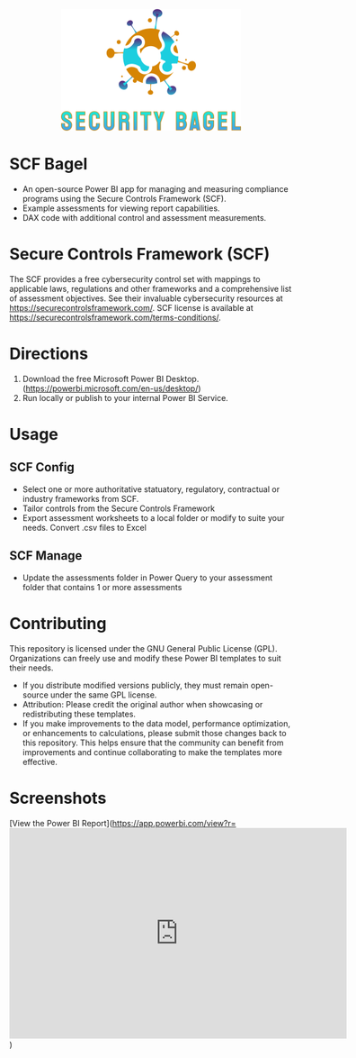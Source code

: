 <p align="center">
  <img src="https://github.com/SecurityBagel/SecurityBagel/blob/main/SecurityBagel.png"/>
</p>

# SCF Bagel
- An open-source Power BI app for managing and measuring compliance programs using the Secure Controls Framework (SCF). 
- Example assessments for viewing report capabilities.
- DAX code with additional control and assessment measurements.

# Secure Controls Framework (SCF) 
The SCF provides a free cybersecurity control set with mappings to applicable laws, regulations and other frameworks and a comprehensive list of assessment objectives.
See their invaluable cybersecurity resources at https://securecontrolsframework.com/. SCF license is available at https://securecontrolsframework.com/terms-conditions/.

# Directions
1. Download the free Microsoft Power BI Desktop. (https://powerbi.microsoft.com/en-us/desktop/)  
2. Run locally or publish to your internal Power BI Service.

# Usage
## SCF Config
- Select one or more authoritative statuatory, regulatory, contractual or industry frameworks from SCF.
- Tailor controls from the Secure Controls Framework
- Export assessment worksheets to a local folder or modify to suite your needs. Convert .csv files to Excel
## SCF Manage
- Update the assessments folder in Power Query to your assessment folder that contains 1 or more assessments 

# Contributing
This repository is licensed under the GNU General Public License (GPL).
Organizations can freely use and modify these Power BI templates to suit their needs.
- If you distribute modified versions publicly, they must remain open-source under the same GPL license.
- Attribution: Please credit the original author when showcasing or redistributing these templates.
- If you make improvements to the data model, performance optimization, or enhancements to calculations, please submit those changes back to this repository. This helps ensure that the community can benefit from improvements and continue collaborating to make the templates more effective.

# Screenshots
[View the Power BI Report](https://app.powerbi.com/view?r=<iframe title="SCFManage" width="600" height="373.5" src="https://app.powerbi.com/view?r=eyJrIjoiMWYzNGM1ODktNzQ3Ni00MGM0LTk1NGEtZDZmOTlhMzZiNTJkIiwidCI6IjJiMDc4ODQ4LWM0M2UtNDVmMS04MzdlLTUyODBhMjVhNzZlZiIsImMiOjN9" frameborder="0" allowFullScreen="true"></iframe>)
